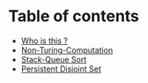 # Table of contents

* [Who is this ?](README.md)
* [Non-Turing-Computation](ntc.md)
* [Stack-Queue Sort](sqsort.md)
* [Persistent Disjoint Set](untitled.md)

